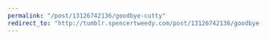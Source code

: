 ```yaml
---
permalink: "/post/13126742136/goodbye-cutty"
redirect_to: "http://tumblr.spencertweedy.com/post/13126742136/goodbye-cutty"
---
```


